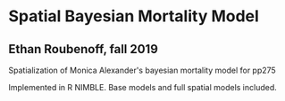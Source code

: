 # Spatial Bayesian Mortality Model
## Ethan Roubenoff, fall 2019
Spatialization of Monica Alexander's bayesian mortality model for pp275

Implemented in R NIMBLE. Base models and full spatial models included.
